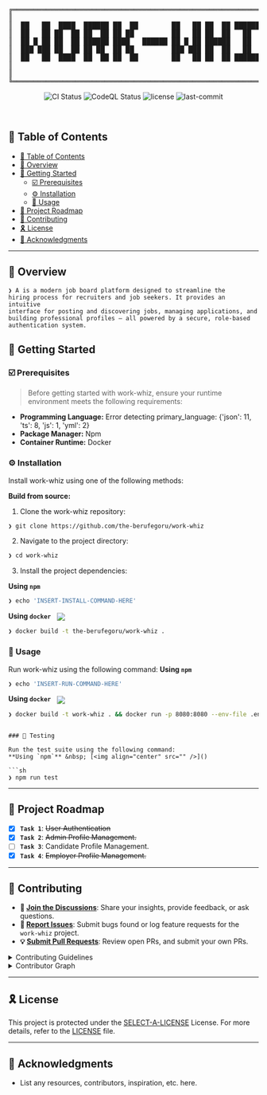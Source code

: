 <div align="center">
<pre>
╔═════════════════════════════════════════════════════════════════════╗
║                                                                     ║
║  ██   ██  ████  ██████ ██  ██        ██   ██ ██  ██ ██████ ██████   ║
║  ██   ██ ██  ██ ██  ██ ██ ██         ██   ██ ██  ██   ██      ██    ║
║  ██ █ ██ ██  ██ ██████ ████   ██████ ██ █ ██ ██████   ██     ██     ║
║  ███ ███ ██  ██ ██ ██  ██ ██         ███ ███ ██  ██   ██    ██      ║
║  ██   ██  ████  ██  ██ ██  ██        ██   ██ ██  ██ ██████ ██████   ║
║                                                                     ║
║                                                                     ║
╚═════════════════════════════════════════════════════════════════════╝
</pre>
</div>
<p align="center">
<img src="https://img.shields.io/github/actions/workflow/status/the-berufegoru/work-whiz/ci.yml?branch=main&label=CI&logo=githubactions&logoColor=white&color=0080ff" alt="CI Status">
<img src="https://img.shields.io/github/actions/workflow/status/the-berufegoru/work-whiz/codeql.yml?branch=main&label=CodeQL&logo=github&logoColor=white&color=yellow"**** alt="CodeQL Status">
 <img src="https://img.shields.io/github/license/the-berufegoru/work-whiz?style=default&logo=opensourceinitiative&logoColor=white&color=0080ff" alt="license">
 <img src="https://img.shields.io/github/last-commit/the-berufegoru/work-whiz?style=default&logo=git&logoColor=white&color=0080ff" alt="last-commit">

</p>
<p align="center"><!-- default option, no dependency badges. -->
</p>
<p align="center">
 <!-- default option, no dependency badges. -->
</p>
<br>

## 🔗 Table of Contents

- [🔗 Table of Contents](#-table-of-contents)
- [📍 Overview](#-overview)
- [🚀 Getting Started](#-getting-started)
  - [☑️ Prerequisites](#️-prerequisites)
  - [⚙️ Installation](#️-installation)
  - [🤖 Usage](#-usage)
- [📌 Project Roadmap](#-project-roadmap)
- [🔰 Contributing](#-contributing)
- [🎗 License](#-license)
- [🙌 Acknowledgments](#-acknowledgments)

---

## 📍 Overview

<code>❯ A is a modern job board platform designed to streamline the hiring process for recruiters and job seekers. It provides an intuitive interface for posting and discovering jobs, managing applications, and building professional profiles — all powered by a secure, role-based authentication system.
</code>

## 🚀 Getting Started

### ☑️ Prerequisites

> Before getting started with work-whiz, ensure your runtime environment meets the following requirements:

- **Programming Language:** Error detecting primary_language: {'json': 11, 'ts': 8, 'js': 1, 'yml': 2}
- **Package Manager:** Npm
- **Container Runtime:** Docker

### ⚙️ Installation

Install work-whiz using one of the following methods:

**Build from source:**

1. Clone the work-whiz repository:

```sh
❯ git clone https://github.com/the-berufegoru/work-whiz
```

2. Navigate to the project directory:

```sh
❯ cd work-whiz
```

3. Install the project dependencies:

**Using `npm`** &nbsp; [<img align="center" src="" />]()

```sh
❯ echo 'INSERT-INSTALL-COMMAND-HERE'
```

**Using `docker`** &nbsp; [<img align="center" src="https://img.shields.io/badge/Docker-2CA5E0.svg?style={badge_style}&logo=docker&logoColor=white" />](https://www.docker.com/)

```sh
❯ docker build -t the-berufegoru/work-whiz .
```

### 🤖 Usage

Run work-whiz using the following command:
**Using `npm`** &nbsp; [<img align="center" src="" />]()

```sh
❯ echo 'INSERT-RUN-COMMAND-HERE'
```

**Using `docker`** &nbsp; [<img align="center" src="https://img.shields.io/badge/Docker-2CA5E0.svg?style={badge_style}&logo=docker&logoColor=white" />](https://www.docker.com/)

```sh
❯ docker build -t work-whiz . && docker run -p 8080:8080 --env-file .env work-whiz
```

````

### 🧪 Testing

Run the test suite using the following command:
**Using `npm`** &nbsp; [<img align="center" src="" />]()

```sh
❯ npm run test
````

---

## 📌 Project Roadmap

- [x] **`Task 1`**: <strike>User Authentication</strike>
- [x] **`Task 2`**: <strike>Admin Profile Management.</strike>
- [ ] **`Task 3`**: Candidate Profile Management.
- [x] **`Task 4`**: <strike>Employer Profile Management.</strike>

---

## 🔰 Contributing

- **💬 [Join the Discussions](https://github.com/the-berufegoru/work-whiz/discussions)**: Share your insights, provide feedback, or ask questions.
- **🐛 [Report Issues](https://github.com/the-berufegoru/work-whiz/issues)**: Submit bugs found or log feature requests for the `work-whiz` project.
- **💡 [Submit Pull Requests](https://github.com/the-berufegoru/work-whiz/blob/main/CONTRIBUTING.md)**: Review open PRs, and submit your own PRs.

<details closed>
<summary>Contributing Guidelines</summary>

1. **Fork the Repository**: Start by forking the project repository to your github account.
2. **Clone Locally**: Clone the forked repository to your local machine using a git client.

   ```sh
   git clone https://github.com/the-berufegoru/work-whiz
   ```

3. **Create a New Branch**: Always work on a new branch, giving it a descriptive name.

   ```sh
   git checkout -b new-feature-x
   ```

4. **Make Your Changes**: Develop and test your changes locally.
5. **Commit Your Changes**: Commit with a clear message describing your updates.

   ```sh
   git commit -m 'Implemented new feature x.'
   ```

6. **Push to github**: Push the changes to your forked repository.

   ```sh
   git push origin new-feature-x
   ```

7. **Submit a Pull Request**: Create a PR against the original project repository. Clearly describe the changes and their motivations.
8. **Review**: Once your PR is reviewed and approved, it will be merged into the main branch. Congratulations on your contribution!

</details>

<details closed>
<summary>Contributor Graph</summary>
<br>
<p align="left">
   <a href="https://github.com{/the-berufegoru/work-whiz/}graphs/contributors">
      <img src="https://contrib.rocks/image?repo=the-berufegoru/work-whiz">
   </a>
</p>
</details>

---

## 🎗 License

This project is protected under the [SELECT-A-LICENSE](https://choosealicense.com/licenses) License. For more details, refer to the [LICENSE](https://choosealicense.com/licenses/) file.

---

## 🙌 Acknowledgments

- List any resources, contributors, inspiration, etc. here.
